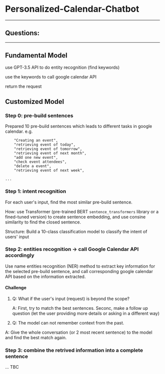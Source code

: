 # Personalized-Calendar-Chatbot

-------------------------
Questions: 
- 

--------------------------


## Fundamental Model 
use GPT-3.5 API to do entity recognition (find keywords)

use the keywords to call google calendar API

return the request 


## Customized Model

### Step 0: pre-build sentences 

Prepared 10 pre-build sentences which leads to different tasks in google calendar. e.g.
       
        "Creating an event", 
        "retrieving event of today", 
        "retrieving event of tomorrow", 
        "retrieving event of next month", 
        "add one new event",   
        "check event attendees", 
        "delete a event",
        "retrieving event of next week", 
    
    ...


### Step 1: intent recognition
For each user's input, find the most similar pre-build sentence. 

How: use Transformer (pre-trained BERT `sentence_transformers` library or a fined-tuned version) to create sentence embedding, and use consine similarity to find the closed sentence.

Structure: Build a 10-class classification model to classify the intent of users' input

### Step 2: entities recognition -> call Google Calendar API accordingly
    
Use name entities recognition (NER) method to extract key information for the selected pre-build sentence, and call corresponding google calendar API based on the information extracted. 

#### Challenge 
1. Q: What if the user's input (request) is beyond the scope?
   
   A: First, try to match the best sentences. Seconc, make a follow up question (let the user providing more details or asking in a different way)
  
2. Q: The model can not remember context from the past.

  A: Give the whole conversation (or 2 most recent sentence) to the model and find the best match again.
        


### Step 3: combine the retrived information into a complete sentence

... TBC
